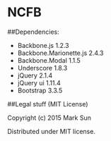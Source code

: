 # NCFB

##Dependencies:
* Backbone.js 1.2.3
* Backbone.Marionette.js 2.4.3
* Backbone.Modal 1.1.5
* Underscore 1.8.3
* jQuery 2.1.4
* jQuery ui 1.11.4
* Bootstrap 3.3.5

##Legal stuff (MIT License)

Copyright (c) 2015 Mark Sun

Distributed under MIT license.
